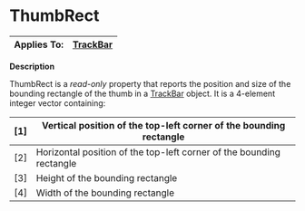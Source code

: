 




<h1 class="heading"><span class="name">ThumbRect</span></h1>

| Applies To: | [TrackBar](../a-z/trackbar.md) |
| --- | ---  |


**Description**


ThumbRect is a *read-only* property that reports the position and size of the bounding rectangle of the thumb in a [TrackBar](../a-z/trackbar.md) object. It is a 4-element integer vector containing:


| [1] | Vertical position of the top-left corner of the bounding    rectangle |
| --- | ---  |
| [2] | Horizontal position of the top-left corner of the bounding    rectangle |
| [3] | Height of the bounding rectangle |
| [4] | Width of the bounding rectangle |



